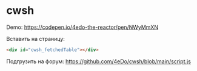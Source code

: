 # cwsh
Demo: 
https://codepen.io/4edo-the-reactor/pen/NWyMmXN

Вставить на страницу:
```html
<div id="cwsh_fetchedTable"></div>
```

Подгрузить на форум: 
https://github.com/4eDo/cwsh/blob/main/script.js
